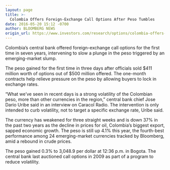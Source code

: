 ```yaml
---
layout: page
title: >-
  Colombia Offers Foreign-Exchange Call Options After Peso Tumbles
date: 2016-05-20 15:12 -0700
author: BLOOMBERG NEWS
origin_url: https://www.investors.com/research/options/colombia-offers-foreign-exchange-call-options-after-peso-tumbles/
---
```






Colombia’s central bank offered foreign-exchange call options for the first time in seven years, intervening to slow a plunge in the peso triggered by an emerging-market slump.


The peso gained for the first time in three days after officials sold $411 million worth of options out of $500 million offered. The one-month contracts help relieve pressure on the peso by allowing buyers to lock in exchange rates.


“What we’ve seen in recent days is a strong volatility of the Colombian peso, more than other currencies in the region,” central bank chief Jose Dario Uribe said in an interview on Caracol Radio. The intervention is only intended to curb volatility, not to target a specific exchange rate, Uribe said.


The currency has weakened for three straight weeks and is down 37% in the past two years as the decline in prices for oil, Colombia’s biggest export, sapped economic growth. The peso is still up 4.1% this year, the fourth-best performance among 24 emerging-market currencies tracked by Bloomberg, amid a rebound in crude prices.


The peso gained 0.3% to 3,048.9 per dollar at 12:36 p.m. in Bogota. The central bank last auctioned call options in 2009 as part of a program to reduce volatility.




